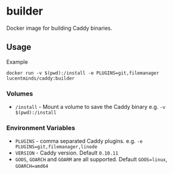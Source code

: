 builder
=======

Docker image for building Caddy binaries.

## Usage

Example

```
docker run -v $(pwd):/install -e PLUGINS=git,filemanager lucentminds/caddy:builder

```

### Volumes

* `/install` - Mount a volume to save the Caddy binary e.g. `-v $(pwd):/install`

### Environment Variables

* `PLUGINS` - comma separated Caddy plugins. e.g. `-e PLUGINS=git,filemanager,linode`
* `VERSION` - Caddy version. Default `0.10.11`
* `GOOS`, `GOARCH` and `GOARM` are all supported. Default `GOOS=linux`, `GOARCH=amd64`

